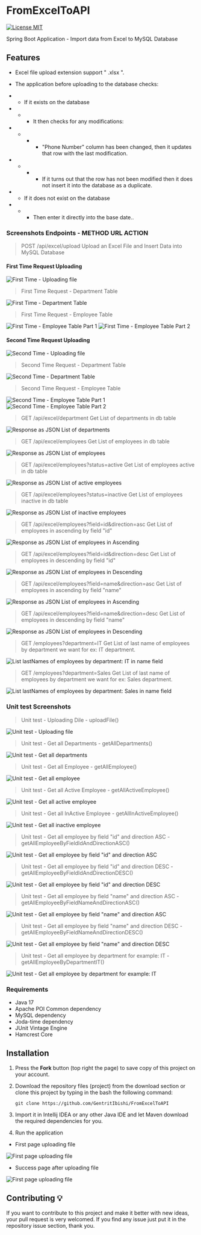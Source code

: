 # FromExcelToAPI
[![License MIT](https://img.shields.io/badge/license-MIT-blue.svg)](https://github.com/GentritIbishi/FromExcelToAPI/blob/master/LICENSE)

Spring Boot Application - Import data from Excel to MySQL Database

## Features

* Excel file upload extension support " .xlsx ".
* The application before uploading to the database checks:


* * If it exists on the database
* * * It then checks for any modifications:

* * * * "Phone Number" column has been changed, then it updates that row with the last modification.

* * * * If it turns out that the row has not been modified then it does not insert it into the database as a duplicate.

* * If it does not exist on the database
* * * Then enter it directly into the base date..

### Screenshots Endpoints - METHOD URL ACTION

> POST /api/excel/upload Upload an Excel File and Insert Data into MySQL Database

#### First Time Request Uploading

![First Time - Uploading file](screenshots/uploadEndpoint/first_upload_endpoint.png) 

> First Time Request - Department Table

![First Time - Department Table](screenshots/uploadEndpoint/first_department_table.png) 

> First Time Request - Employee Table

![First Time - Employee Table Part 1](screenshots/uploadEndpoint/first_employee_table_1.png) 
![First Time - Employee Table Part 2](screenshots/uploadEndpoint/first_employee_table_2.png) 

#### Second Time Request Uploading

![Second Time - Uploading file](screenshots/uploadEndpoint/second_upload_endpoint.png) 

> Second Time Request - Department Table

![Second Time - Department Table](screenshots/uploadEndpoint/second_department_table.png) 

> Second Time Request - Employee Table

![Second Time - Employee Table Part 1](screenshots/uploadEndpoint/second_employee_table_1.png) 
![Second Time - Employee Table Part 2](screenshots/uploadEndpoint/second_employee_table_2.png) 

> GET	/api/excel/department Get List of departments in db table

![Response as JSON List of departments](screenshots/departmentsEndpoint/endpoint.png) 

> GET	/api/excel/employees	Get List of employees in db table

![Response as JSON List of employees](screenshots/employeeEndpoint/endpoint.png) 

> GET	/api/excel/employees?status=active	Get List of employees active in db table

![Response as JSON List of active employees](screenshots/employeeEndpoint/employee_status_active.png) 

> GET	/api/excel/employees?status=inactive Get List of employees inactive in db table

![Response as JSON List of inactive employees](screenshots/employeeEndpoint/employee_status_inactive.png) 

> GET	/api/excel/employees?field=id&direction=asc Get List of employees in ascending by field "id"

![Response as JSON List of employees in Ascending](screenshots/employeeEndpoint/employee_field_id_direction_asc.png) 

> GET	/api/excel/employees?field=id&direction=desc Get List of employees in descending by field "id"

![Response as JSON List of employees in Descending](screenshots/employeeEndpoint/employee_field_id_direction_desc.png) 

> GET	/api/excel/employees?field=name&direction=asc Get List of employees in ascending by field "name"

![Response as JSON List of employees in Ascending](screenshots/employeeEndpoint/employee_field_name_direction_asc.png) 

> GET	/api/excel/employees?field=name&direction=desc Get List of employees in descending by field "name"

![Response as JSON List of employees in Descending](screenshots/employeeEndpoint/employee_field_name_direction_desc.png) 

> GET	/employees?department=IT Get List of last name of employees by department we want for ex: IT department.

![List lastNames of employees by department: IT in name field](screenshots/employeeEndpoint/employee_departmant_it.png)

> GET	/employees?department=Sales Get List of last name of employees by department we want for ex: Sales department.

![List lastNames of employees by department: Sales in name field](screenshots/employeeEndpoint/employee_departmant_sales.png) 

### Unit test Screenshots

> Unit test - Uploading Dile - uploadFile()

![Unit test - Uploading file](screenshots/unitTests/unit_test_uploadFile.png) 

> Unit test - Get all Departments - getAllDepartments()

![Unit test - Get all departments](screenshots/unitTests/unit_test_getAllDepartments.png) 

> Unit test - Get all Employee - getAllEmployee()

![Unit test - Get all employee](screenshots/unitTests/unit_test_getAllEmployee.png) 

> Unit test - Get all Active Employee - getAllActiveEmployee()

![Unit test - Get all active employee](screenshots/unitTests/unit_test_getAllActiveEmployee.png) 

> Unit test - Get all InActive Employee - getAllInActiveEmployee()

![Unit test - Get all inactive employee](screenshots/unitTests/unit_test_getAllInActiveEmployee.png) 

> Unit test - Get all employee by field "id" and direction ASC - getAllEmployeeByFieldIdAndDirectionASC()

![Unit test - Get all employee by field "id" and direction ASC](screenshots/unitTests/unit_test_getAllEmployeeByFieldIdAndDirectionASC.png) 

> Unit test - Get all employee by field "id" and direction DESC - getAllEmployeeByFieldIdAndDirectionDESC()

![Unit test - Get all employee by field "id" and direction DESC](screenshots/unitTests/unit_test_getAllEmployeeByFieldIdAndDirectionDESC.png) 

> Unit test - Get all employee by field "name" and direction ASC - getAllEmployeeByFieldNameAndDirectionASC()

![Unit test - Get all employee by field "name" and direction ASC](screenshots/unitTests/unit_test_getAllEmployeeByFieldIdAndDirectionASC.png) 

> Unit test - Get all employee by field "name" and direction DESC - getAllEmployeeByFieldNameAndDirectionDESC()

![Unit test - Get all employee by field "name" and direction DESC](screenshots/unitTests/unit_test_getAllEmployeeByFieldIdAndDirectionDESC.png) 

> Unit test - Get all employee by department for example: IT - getAllEmployeeByDepartmentIT()

![Unit test - Get all employee by department for example: IT](screenshots/unitTests/unit_test_getAllEmployeeByDepartmentIT.png) 

### Requirements
* Java 17
* Apache POI Common dependency
* MySQL dependency
* Joda-time dependency
* JUnit Vintage Engine
* Hamcrest Core

## Installation
1. Press the **Fork** button (top right the page) to save copy of this project on your account.
2. Download the repository files (project) from the download section or clone this project by typing in the bash the following command:

       git clone https://github.com/GentritIbishi/FromExcelToAPI
3. Import it in Intellij IDEA or any other Java IDE and let Maven download the required dependencies for you.
4. Run the application 

* First page uploading file

![First page uploading file](screenshots/runningApplication/firstPage.png) 

* Success page after uploading file

![First page uploading file](screenshots/runningApplication/SuccessPage.png) 

## Contributing 💡
If you want to contribute to this project and make it better with new ideas, your pull request is very welcomed.
If you find any issue just put it in the repository issue section, thank you.

